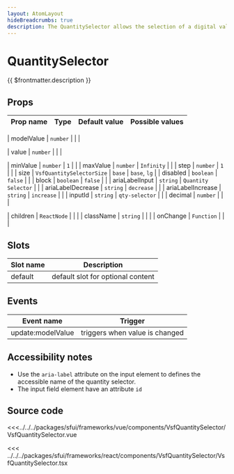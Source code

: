 ```yaml
---
layout: AtomLayout
hideBreadcrumbs: true
description: The QuantitySelector allows the selection of a digital value and the display of additional information.
---
```

# QuantitySelector

{{ $frontmatter.description }}

<Generate />

## Props

| Prop name      | Type                       | Default value       | Possible values |
| -------------- | -------------------------- | ------------------- | --------------- |
<!-- vue -->
| modelValue | `number` |               |                 |
<!-- end vue -->
<!-- react -->
| value     | `number`    |               |                 |
<!-- end react -->
| minValue       | `number`                   | `1`                  |                 |
| maxValue       | `number`                   | `Infinity`          |                 |
| step           | `number`                   | `1`                   |                 |
| size           | `VsfQuantitySelectorSize` | `base`              | `base`, `lg`    |
| disabled       | `boolean`                  | `false`             |                 |
| block          | `boolean`                  | `false`             |                 |
| ariaLabelInput | `string`                   | `Quantity Selector` |                 |
| ariaLabelDecrease | `string`                   | `decrease` |                 |
| ariaLabelIncrease | `string`                   | `increase` |                 |
| inputId        | `string`                   | `qty-selector`      |                 |
| decimal        | `number`                   |                     |                 |
<!-- react -->
| children  | `ReactNode` |               |                 |
| className | `string`    |               |                 |
| onChange  | `Function`  |               |                 |
<!-- end react -->

<!-- vue -->
## Slots

| Slot name | Description      |
| --------- | ---------------- |
| default   | default slot for optional content |

## Events

| Event name        | Trigger                      |
| ----------------- | ---------------------------- |
| update:modelValue | triggers when value is changed |
<!-- end vue -->

## Accessibility notes

- Use the `aria-label` attribute on the input element to defines the accessible name of the quantity selector.
- The input field element have an attribute `id`

## Source code

<!-- vue -->
<<<../../../packages/sfui/frameworks/vue/components/VsfQuantitySelector/VsfQuantitySelector.vue
<!-- end vue -->
<!-- react -->
<<< ../../../packages/sfui/frameworks/react/components/VsfQuantitySelector/VsfQuantitySelector.tsx
<!-- end react -->
